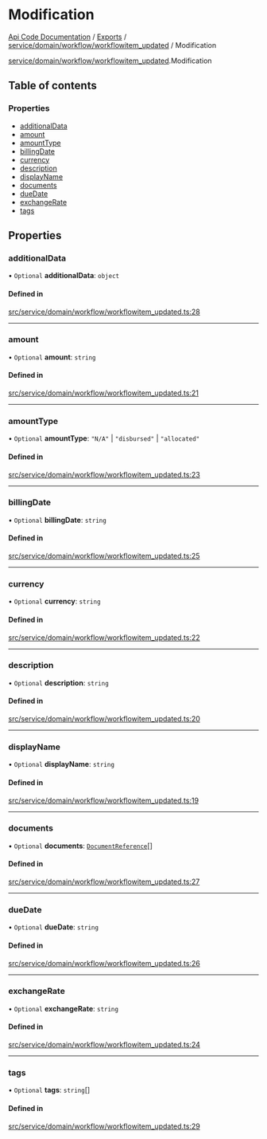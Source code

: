 # Modification
 
[Api Code Documentation](../README.md) / [Exports](../modules.md) / [service/domain/workflow/workflowitem\_updated](../modules/service_domain_workflow_workflowitem_updated.md) / Modification

[service/domain/workflow/workflowitem\_updated](../modules/service_domain_workflow_workflowitem_updated.md).Modification

## Table of contents

### Properties

- [additionalData](service_domain_workflow_workflowitem_updated.Modification.md#additionaldata)
- [amount](service_domain_workflow_workflowitem_updated.Modification.md#amount)
- [amountType](service_domain_workflow_workflowitem_updated.Modification.md#amounttype)
- [billingDate](service_domain_workflow_workflowitem_updated.Modification.md#billingdate)
- [currency](service_domain_workflow_workflowitem_updated.Modification.md#currency)
- [description](service_domain_workflow_workflowitem_updated.Modification.md#description)
- [displayName](service_domain_workflow_workflowitem_updated.Modification.md#displayname)
- [documents](service_domain_workflow_workflowitem_updated.Modification.md#documents)
- [dueDate](service_domain_workflow_workflowitem_updated.Modification.md#duedate)
- [exchangeRate](service_domain_workflow_workflowitem_updated.Modification.md#exchangerate)
- [tags](service_domain_workflow_workflowitem_updated.Modification.md#tags)

## Properties

### additionalData

• `Optional` **additionalData**: `object`

#### Defined in

[src/service/domain/workflow/workflowitem_updated.ts:28](https://github.com/openkfw/TruBudget/blob/2e43ea7/api/src/service/domain/workflow/workflowitem_updated.ts#L28)

___

### amount

• `Optional` **amount**: `string`

#### Defined in

[src/service/domain/workflow/workflowitem_updated.ts:21](https://github.com/openkfw/TruBudget/blob/2e43ea7/api/src/service/domain/workflow/workflowitem_updated.ts#L21)

___

### amountType

• `Optional` **amountType**: ``"N/A"`` \| ``"disbursed"`` \| ``"allocated"``

#### Defined in

[src/service/domain/workflow/workflowitem_updated.ts:23](https://github.com/openkfw/TruBudget/blob/2e43ea7/api/src/service/domain/workflow/workflowitem_updated.ts#L23)

___

### billingDate

• `Optional` **billingDate**: `string`

#### Defined in

[src/service/domain/workflow/workflowitem_updated.ts:25](https://github.com/openkfw/TruBudget/blob/2e43ea7/api/src/service/domain/workflow/workflowitem_updated.ts#L25)

___

### currency

• `Optional` **currency**: `string`

#### Defined in

[src/service/domain/workflow/workflowitem_updated.ts:22](https://github.com/openkfw/TruBudget/blob/2e43ea7/api/src/service/domain/workflow/workflowitem_updated.ts#L22)

___

### description

• `Optional` **description**: `string`

#### Defined in

[src/service/domain/workflow/workflowitem_updated.ts:20](https://github.com/openkfw/TruBudget/blob/2e43ea7/api/src/service/domain/workflow/workflowitem_updated.ts#L20)

___

### displayName

• `Optional` **displayName**: `string`

#### Defined in

[src/service/domain/workflow/workflowitem_updated.ts:19](https://github.com/openkfw/TruBudget/blob/2e43ea7/api/src/service/domain/workflow/workflowitem_updated.ts#L19)

___

### documents

• `Optional` **documents**: [`DocumentReference`](service_domain_document_document.DocumentReference.md)[]

#### Defined in

[src/service/domain/workflow/workflowitem_updated.ts:27](https://github.com/openkfw/TruBudget/blob/2e43ea7/api/src/service/domain/workflow/workflowitem_updated.ts#L27)

___

### dueDate

• `Optional` **dueDate**: `string`

#### Defined in

[src/service/domain/workflow/workflowitem_updated.ts:26](https://github.com/openkfw/TruBudget/blob/2e43ea7/api/src/service/domain/workflow/workflowitem_updated.ts#L26)

___

### exchangeRate

• `Optional` **exchangeRate**: `string`

#### Defined in

[src/service/domain/workflow/workflowitem_updated.ts:24](https://github.com/openkfw/TruBudget/blob/2e43ea7/api/src/service/domain/workflow/workflowitem_updated.ts#L24)

___

### tags

• `Optional` **tags**: `string`[]

#### Defined in

[src/service/domain/workflow/workflowitem_updated.ts:29](https://github.com/openkfw/TruBudget/blob/2e43ea7/api/src/service/domain/workflow/workflowitem_updated.ts#L29)
